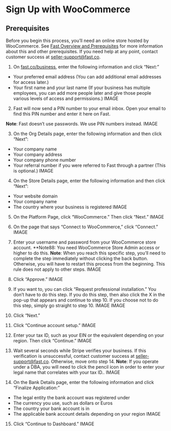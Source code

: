 # Sign Up with WooCommerce
## Prerequisites
Before you begin this process, you’ll need an online store hosted by WooCommerce. See [Fast Overview and Prerequisites](https://docs.google.com/document/d/1E4BGaI4w9Iy8Otb18QfFiTrHvjvdn08_4K5RU7vjKgQ/edit#heading=h.623o5uhwmywu) for more information about this and other prerequisites. If you need help at any point, contact customer success at seller-support@fast.co.
1. On [fast.co/business](https://www.fast.co/business), enter the following information and click “Next:”
- Your preferred email address (You can add additional email addresses for access later.)
- Your first name and your last name (If your business has multiple employees, you can add more people later and give those people various levels of access and permissions.)
IMAGE

2. Fast will now send a PIN number to your email inbox. Open your email to find this PIN number and enter it here on Fast.


**Note**:  Fast doesn’t use passwords. We use PIN numbers instead.
IMAGE

3. On the Org Details page, enter the following information and then click “Next”:
- Your company name
- Your company address
- Your company phone number
- Your referral number if you were referred to Fast through a partner (This is optional.)
IMAGE

4. On the Store Details page, enter the following information and then click “Next”:
- Your website domain
- Your company name
- The country where your business is registered
IMAGE

5. On the Platform Page, click “WooCommerce.” Then click “Next.”
IMAGE

6. On the page that says “Connect to WooCommerce,” click “Connect.”
IMAGE

7. Enter your username and password from your WooCommerce store account.
**Note88: You need WooCommerce Store Admin access or higher to do this.
**Note**: When you reach this specific step, you’ll need to complete the step immediately without clicking the back button. Otherwise, you will have to restart this process from the beginning. This rule does not apply to other steps.
IMAGE

8. Click “Approve.”
IMAGE

9. If you want to, you can click “Request professional installation.” You don’t have to do this step. If you do this step, then also click the X in the pop-up that appears and continue to step 10. If you choose not to do this step, simply go straight to step 10.
IMAGE
IMAGE

10. Click “Next.”
11. Click “Continue account setup.”
IMAGE

12. Enter your tax ID, such as your EIN or the equivalent depending on your region. Then click “Continue.”
IMAGE

13. Wait several seconds while Stripe verifies your business. If this verification is unsuccessful, contact customer success at seller-support@fast.co. Otherwise, move onto step 14.
**Note**: If you operate under a DBA, you will need to click the pencil icon in order to enter your legal name that correlates with your tax ID..
IMAGE

14. On the Bank Details page, enter the following information and  click “Finalize Application:”
- The legal entity the bank account was registered under
- The currency you use, such as dollars or Euros
- The country your bank account is in
- The applicable bank account details depending on your region
IMAGE

15. Click “Continue to Dashboard.”
IMAGE
